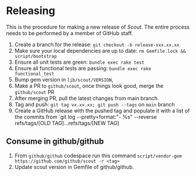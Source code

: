 # Releasing

This is the procedure for making a new release of _Scout_. The entire process needs to be performed by a member of GitHub staff.

1. Create a branch for the release: `git checkout -b release-vxx.xx.xx`
2. Make sure your local dependencies are up to date: `rm Gemfile.lock && script/bootstrap`
3. Ensure all unit tests are green: `bundle exec rake test`
4. Ensure all functional tests are passing: `bundle exec rake functional_test`
5. Bump gem version in `lib/scout/VERSION`,
6. Make a PR to `github/scout`, once things look good, merge the `github/scout` PR
7. After merging PR, pull the latest changes from main branch.
8. Tag and push: `git tag vx.xx.xx; git push --tags` on `main` branch
9. Create a GitHub release with the pushed tag and populate it with a list of the commits from `git log --pretty=format:"- %s" --reverse refs/tags/[OLD TAG]...refs/tags/[NEW TAG]

## Consume in github/github
1. From `github/github` codespace run this command `script/vendor-gem https://github.com/github/scout -r <tag>`
2. Update scout version in Gemfile of github/github.
